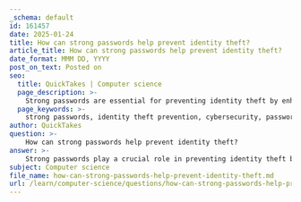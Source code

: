 ```yaml
---
_schema: default
id: 161457
date: 2025-01-24
title: How can strong passwords help prevent identity theft?
article_title: How can strong passwords help prevent identity theft?
date_format: MMM DD, YYYY
post_on_text: Posted on
seo:
  title: QuickTakes | Computer science
  page_description: >-
    Strong passwords are essential for preventing identity theft by enhancing account security, resisting attacks, and minimizing risks related to unauthorized access.
  page_keywords: >-
    strong passwords, identity theft prevention, cybersecurity, password complexity, unique passwords, phishing attacks, automated hacking tools, password management, two-factor authentication, password synchronization risks, monitoring transactions, password updates
author: QuickTakes
question: >-
    How can strong passwords help prevent identity theft?
answer: >-
    Strong passwords play a crucial role in preventing identity theft by enhancing the security of personal accounts and sensitive information. Here are several ways in which strong passwords contribute to this protection:\n\n1. **Complexity and Uniqueness**: Strong passwords are typically long and include a mix of uppercase and lowercase letters, numbers, and special characters. This complexity makes them difficult for attackers to guess or crack using brute force methods. Additionally, using unique passwords for each account ensures that if one password is compromised, it does not jeopardize other accounts.\n\n2. **Resistance to Common Attacks**: Many identity theft attempts involve common tactics such as phishing, where attackers trick users into revealing their passwords. A strong password that is not based on easily guessable information (like birthdays or common words) reduces the risk of falling victim to such attacks.\n\n3. **Protection Against Automated Tools**: Cybercriminals often use automated tools to test large numbers of passwords against accounts. Strong passwords, especially those that are lengthy and complex, significantly increase the time and resources required for these tools to succeed, thereby acting as a deterrent.\n\n4. **Regular Updates**: Regularly changing passwords can further enhance security. This practice limits the window of opportunity for an attacker who may have obtained a password through various means. Implementing a policy of changing passwords every 60 to 90 days is a recommended practice.\n\n5. **Two-Factor Authentication (2FA)**: While not directly related to the password itself, enabling two-factor authentication adds an extra layer of security. Even if a strong password is compromised, the additional verification step can prevent unauthorized access.\n\n6. **Awareness of Synchronization Risks**: Users should be cautious about synchronizing passwords across devices, as this can inadvertently expose them to unauthorized users. Strong passwords help mitigate risks associated with shared or public devices.\n\n7. **Monitoring and Reporting**: Regularly checking transaction history and reporting suspicious activity can be more effective when strong passwords are in place. If an account is compromised, having a strong password can limit the extent of the damage.\n\nIn summary, strong passwords are a foundational element of cybersecurity that helps protect personal data from identity theft. By ensuring that passwords are complex, unique, and regularly updated, individuals can significantly reduce their vulnerability to attacks.
subject: Computer science
file_name: how-can-strong-passwords-help-prevent-identity-theft.md
url: /learn/computer-science/questions/how-can-strong-passwords-help-prevent-identity-theft
---
```


&nbsp;